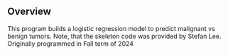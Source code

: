 ## Overview
This program builds a logistic regression model to predict malignant vs benign tumors. Note, that the skeleton code was provided by Stefan Lee. Originally programmed in Fall term of 2024

